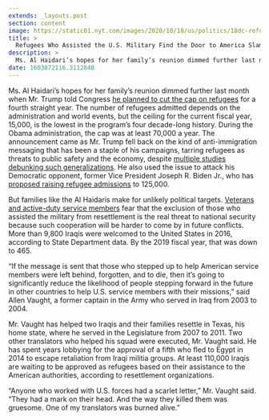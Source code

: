 ```yaml
--- 
extends: _layouts.post 
section: content 
image: https://static01.nyt.com/images/2020/10/18/us/politics/18dc-refugees-1/merlin_169702674_9d5d71e7-1f67-4e4c-99fe-6e624800082e-facebookJumbo.jpg 
title: > 
  Refugees Who Assisted the U.S. Military Find the Door to America Slammed Shut 
description: > 
  Ms. Al Haidari’s hopes for her family’s reunion dimmed further last month when Mr. Trump told Congress he planned to cut the cap on refugees for a fourth straight year.Veterans and active-duty service members fear that the exclusion of those who assisted the military from resettlement is the real threat to national security because such cooperation will be harder to come by in future conflicts.Mr. Vaught has helped two Iraqis and their families resettle in Texas, his home state, where he served in the Legislature from 2007 to 2011.Two other translators who helped his squad were executed, Mr. Vaught said.“Anyone who worked with U.S. forces had a scarlet letter,” Mr. Vaught said. 
date: 1603072116.3112848 
--- 
```

<div><p class="css-158dogj evys1bk0">Ms. Al Haidari&#8217;s hopes for her family&#8217;s reunion dimmed further last month when Mr. Trump told Congress <a class="css-1g7m0tk" href="https://www.nytimes.com/2020/10/01/us/politics/trump-refugees.html" title="">he planned to cut the cap on refugees</a> for a fourth straight year. The number of refugees admitted depends on the administration and world events, but the ceiling for the current fiscal year, 15,000, is the lowest in the program&#8217;s four decade-long history. During the Obama administration, the cap was at least 70,000 a year. The announcement came as Mr. Trump fell back on the kind of anti-immigration messaging that has been a staple of his campaigns, tarring refugees as threats to public safety and the economy, despite <a class="css-1g7m0tk" href="https://www.nytimes.com/2017/09/18/us/politics/refugees-revenue-cost-report-trump.html" title="">multiple studies debunking such generalizations</a>. He also used the issue to attack his Democratic opponent, former Vice President Joseph R. Biden Jr., who has <a class="css-1g7m0tk" href="https://www.nytimes.com/2019/12/11/us/politics/joe-biden-immigration.html" title="">proposed raising refugee admissions</a> to 125,000.</p><p class="css-158dogj evys1bk0">But families like the Al Haidaris make for unlikely political targets. <a class="css-1g7m0tk" href="https://www.nytimes.com/2017/01/28/us/politics/trump-immigration-ban-muslims-military.html" title="">Veterans and active-duty service members</a> fear that the exclusion of those who assisted the military from resettlement is the real threat to national security because such cooperation will be harder to come by in future conflicts. More than 9,800 Iraqis were welcomed to the United States in 2016, according to State Department data. By the 2019 fiscal year, that was down to 465.</p><p class="css-158dogj evys1bk0">&#8220;If the message is sent that those who stepped up to help American service members were left behind, forgotten, and to die, then it&#8217;s going to significantly reduce the likelihood of people stepping forward in the future in other countries to help U.S. service members with their missions,&#8221; said Allen Vaught, a former captain in the Army who served in Iraq from 2003 to 2004.</p><p class="css-158dogj evys1bk0">Mr. Vaught has helped two Iraqis and their families resettle in Texas, his home state, where he served in the Legislature from 2007 to 2011. Two other translators who helped his squad were executed, Mr. Vaught said. He has spent years lobbying for the approval of a fifth who fled to Egypt in 2014 to escape retaliation from Iraqi militia groups. At least 110,000 Iraqis are waiting to be approved as refugees based on their assistance to the American authorities, according to resettlement organizations.</p><p class="css-158dogj evys1bk0">&#8220;Anyone who worked with U.S. forces had a scarlet letter,&#8221; Mr. Vaught said. &#8220;They had a mark on their head. And the way they killed them was gruesome. One of my translators was burned alive.&#8221;</p></div>